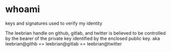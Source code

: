 # whoami
keys and signatures used to verify my identity

The leebrian handle on github, gitlab, and twitter is believed to be controlled by the bearer of the private key identified by the enclosed public key.
aka
leebrian@githb == leebrian@gitlab == leebrian@twitter
